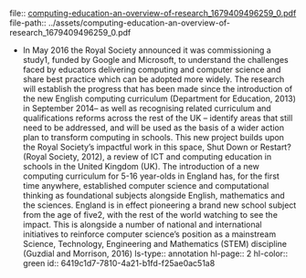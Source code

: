 file:: [computing-education-an-overview-of-research_1679409496259_0.pdf](../assets/computing-education-an-overview-of-research_1679409496259_0.pdf)
file-path:: ../assets/computing-education-an-overview-of-research_1679409496259_0.pdf

- In May 2016 the Royal Society announced it was commissioning a study1, funded by Google and Microsoft, to understand the challenges faced by educators delivering computing and computer science and share best practice which can be adopted more widely. The research will establish the progress that has been made since the introduction of the new English computing curriculum (Department for Education, 2013) in September 2014– as well as recognising related curriculum and qualifications reforms across the rest of the UK – identify areas that still need to be addressed, and will be used as the basis of a wider action plan to transform computing in schools. This new project builds upon the Royal Society’s impactful work in this space, Shut Down or Restart? (Royal Society, 2012), a review of ICT and computing education in schools in the United Kingdom (UK). The introduction of a new computing curriculum for 5-16 year-olds in England has, for the first time anywhere, established computer science and computational thinking as foundational subjects alongside English, mathematics and the sciences. England is in effect pioneering a brand new school subject from the age of five2, with the rest of the world watching to see the impact. This is alongside a number of national and international initiatives to reinforce computer science’s position as a mainstream Science, Technology, Engineering and Mathematics (STEM) discipline (Guzdial and Morrison, 2016)
  ls-type:: annotation
  hl-page:: 2
  hl-color:: green
  id:: 6419c1d7-7810-4a21-b1fd-f25ae0ac51a8